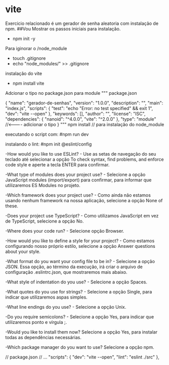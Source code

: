 # vite
Exercicio relacionado é um gerador de senha aleatoria com instalação de npm.
##Vou Mostrar os passos iniciais para instalação.

- npm init -y

Para iginorar o /node_module
- touch .gitignore
- echo "node_modules/" >> .gitignore

instalação do vite
- npm install vite

Adcionar o tipo no package.json para module
"""
package.json

{
  "name": "gerador-de-senhas",
   "version": "1.0.0",
   "description": "",
   "main": "index.js",
   "scripts": {
     "test": "echo \"Error: no test specified\" && exit 1",
     "dev": "vite --open"
   },
   "keywords": [],
   "author": "",
   "license": "ISC",
   "dependencies": {
     "nanoid": "^4.0.0",
     "vite": "^2.0.0"
   },
   "type": "module"    //<---- adicionar o tipo
 }
"""
npm install // para instalação do node_module

executando o script com:
#npm run dev

instalando o lint:
#npm init @eslint/config

-How would you like to use ESLint? - Use as setas de navegação do seu teclado até selecionar a opção To check syntax, find problems, and enforce code style e aperte a tecla ENTER para confirmar.

-What type of modules does your project use? - Selecione a opção JavaScript modules (import/export) para confirmar, para informar que utilizaremos ES Modules no projeto.

-Which framework does your project use? - Como ainda não estamos usando nenhum framework na nossa aplicação, selecione a opção None of these.

-Does your project use TypeScript? - Como utilizamos JavaScript em vez de TypeScript, selecione a opção No.

-Where does your code run? - Selecione opção Browser.

-How would you like to define a style for your project? - Como estamos configurando nosso próprio estilo, selecione a opção Answer questions about your style.

-What format do you want your config file to be in? - Selecione a opção JSON. Essa opção, ao término da execução, irá criar o arquivo de configuração .eslintrc.json, que mostraremos mais abaixo.

-What style of indentation do you use? - Selecione a opção Spaces.

-What quotes do you use for strings? - Selecione a opção Single, para indicar que utilizaremos aspas simples.

-What line endings do you use? - Selecione a opção Unix.

-Do you require semicolons? - Selecione a opção Yes, para indicar que utilizaremos ponto e vírgula ;.

-Would you like to install them now? Selecione a opção Yes, para instalar todas as dependências necessárias.

-Which package manager do you want to use? Selecione a opção npm.

// package.json
// ...
  "scripts": {
    "dev": "vite --open",
    "lint": "eslint ./src"
  },
